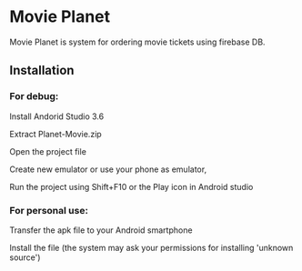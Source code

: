 # Movie Planet

Movie Planet is system for ordering movie tickets using firebase DB.

## Installation

### For debug:

Install Andorid Studio 3.6 

Extract  Planet-Movie.zip 

Open the project file

Create new emulator or use your phone as emulator,

Run the project using Shift+F10 or the Play icon in Android studio


### For personal use:

Transfer the apk file to your Android smartphone

Install the file (the system may ask your permissions for installing 'unknown source')

